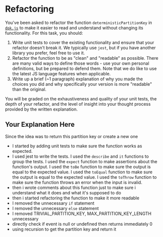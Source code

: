 # Refactoring

You've been asked to refactor the function `deterministicPartitionKey` in [`dpk.js`](dpk.js) to make it easier to read and understand without changing its functionality. For this task, you should:

1. Write unit tests to cover the existing functionality and ensure that your refactor doesn't break it. We typically use `jest`, but if you have another library you prefer, feel free to use it.
2. Refactor the function to be as "clean" and "readable" as possible. There are many valid ways to define those words - use your own personal definitions, but be prepared to defend them. Note that we do like to use the latest JS language features when applicable.
3. Write up a brief (~1 paragraph) explanation of why you made the choices you did and why specifically your version is more "readable" than the original.

You will be graded on the exhaustiveness and quality of your unit tests, the depth of your refactor, and the level of insight into your thought process provided by the written explanation.

## Your Explanation Here

Since the idea was to return this partition key or create a new one
- I started by adding unit tests to make sure the function works as expected.
- I used jest to write the tests. I used the `describe` and `it` functions to group the tests. I used the `expect` function to make assertions about the function's output. I used the `toBe` function to make sure the output is equal to the expected value. I used the `toEqual` function to make sure the output is equal to the expected value. I used the `toThrow` function to make sure the function throws an error when the input is invalid.
- then i wrote comments about this function just to make sure i understand what it does and what it's supposed to do
- then i started refactoring the function to make it more readable
- I removed the unnecessary `if` statement
- I removed the unnecessary `else` statement
- I removed TRIVIAL_PARTITION_KEY, MAX_PARTITION_KEY_LENGTH unnecessary
- directly check if event is null or undefined then returns immediately 0
- using recursion to get the partition key and return it
